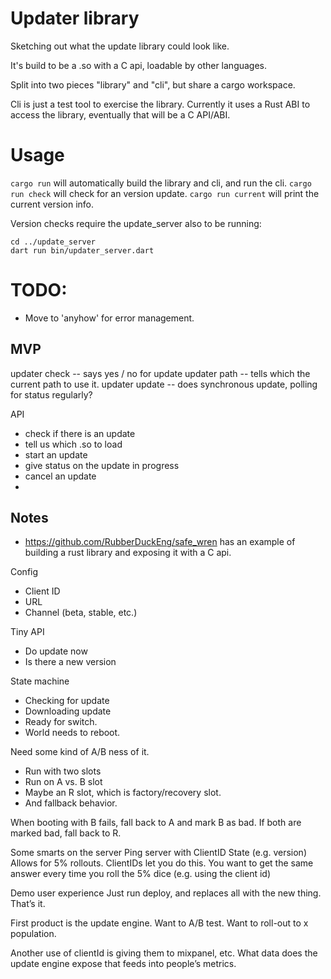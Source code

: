 # Updater library

Sketching out what the update library could look like.

It's build to be a .so with a C api, loadable by other languages.

Split into two pieces "library" and "cli", but share a cargo workspace.

Cli is just a test tool to exercise the library.  Currently it uses a
Rust ABI to access the library, eventually that will be a C API/ABI.


# Usage

`cargo run` will automatically build the library and cli, and run the cli.
`cargo run check` will check for an version update.
`cargo run current` will print the current version info.

Version checks require the update_server also to be running:
```
cd ../update_server
dart run bin/updater_server.dart
```

# TODO:
* Move to 'anyhow' for error management.


## MVP

updater check
-- says yes / no for update
updater path
-- tells which the current path to use it.
updater update
-- does synchronous update, polling for status regularly?

API
- check if there is an update
- tell us which .so to load
- start an update
- give status on the update in progress
- cancel an update
- 


## Notes
* https://github.com/RubberDuckEng/safe_wren has an example of building a rust library and exposing it with a C api.

Config
* Client ID
* URL
* Channel (beta, stable, etc.)


Tiny API
* Do update now
* Is there a new version

State machine
* Checking for update
* Downloading update
* Ready for switch.
* World needs to reboot.

Need some kind of A/B ness of it.
* Run with two slots
* Run on A vs. B slot
* Maybe an R slot, which is factory/recovery slot.
* And fallback behavior.

When booting with B fails, fall back to A and mark B as bad.
If both are marked bad, fall back to R.


Some smarts on the server
Ping server with
ClientID
State (e.g. version)
Allows for 5% rollouts.
ClientIDs let you do this.  You want to get the same answer every time you roll the 5% dice (e.g. using the client id)


Demo user experience
Just run deploy, and replaces all with the new thing. That’s it.

First product is the update engine.
Want to A/B test.
Want to roll-out to x population.


Another use of clientId is giving them to mixpanel, etc.
What data does the update engine expose that feeds into people’s metrics.